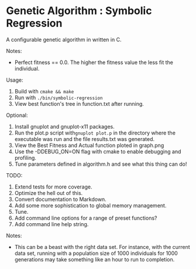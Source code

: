 Genetic Algorithm : Symbolic Regression
=================

A configurable genetic algorithm in written in C.

Notes:

- Perfect fitness == 0.0. The higher the fitness value the less fit the individual.

Usage:

1. Build with `cmake && make`
2. Run with `./bin/symbolic-regression`
3. View best function's tree in function.txt after running.

Optional:

1. Install gnuplot and gnuplot-x11 packages.
2. Run the plot.p script with`gnuplot plot.p` in the directory where the executable was run and the file results.txt was generated.
3. View the Best Fitness and Actual function ploted in graph.png 
4. Use the -DDEBUG_ON=ON flag with cmake to enable debugging and profiling.
5. Tune parameters defined in algorithm.h and see what this thing
can do!

TODO:

1. Extend tests for more coverage. 
2. Optimize the hell out of this.
3. Convert documentation to Markdown.
4. Add some more sophistication to global memory management.
5. Tune.
6. Add command line options for a range of preset functions?
7. Add command line help string.

Notes:

- This can be a beast with the right data set. For instance, with the 
current data set, running with a population size of 1000 individuals for 1000 generations 
may take something like an hour to run to completion. 